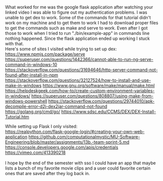 What worked for me was the google flask application after watching your linked video I was able to figure out my authentication problems.
I was unable to get dex to work. Some of the commands for that tutorial didn't work on my machine and to get them to work I had to download 
proper files to get the commands such as make and serve to work. Even after I got those to work when I tried to run "./bin/example-app" in 
commands line nothing happened. Since the flask application ended up working I stuck with that.
<br>
Here's some of sites I visited while trying to set up dex:
<br>
https://www.npmjs.com/package/serve
https://superuser.com/questions/1442366/cannot-able-to-run-ng-serve-command-in-windows-10
https://stackoverflow.com/questions/31694646/http-server-command-not-found-after-install-in-npm
https://stackoverflow.com/questions/32127524/how-to-install-and-use-make-in-windows
https://www.gnu.org/software/make/manual/make.html
https://helpdeskgeek.com/how-to/create-custom-environment-variables-in-windows/
https://superuser.com/questions/808807/using-make-from-windows-powershell
https://stackoverflow.com/questions/29744010/apk-decompile-error-d2j-dex2jar-command-not-found
https://golang.org/cmd/go/
https://www.sdsc.edu/CCMS/DEX/DEX-Install-Tutorial.htm

While setting up Flask I only visited:
<br>
https://realpython.com/flask-google-login/#creating-your-own-web-application
https://github.com/computationalmystic/MU-Software-Engineering/blob/master/assignments/13b.-team-sprint-5.md
https://console.developers.google.com/apis/credentials
https://vimeo.com/413390218
<br><br>
I hope by the end of the semester with sso I could have an app that maybe lists a bunch of my favorite movie clips and a user could favorite certain ones that are saved after they log back in.
